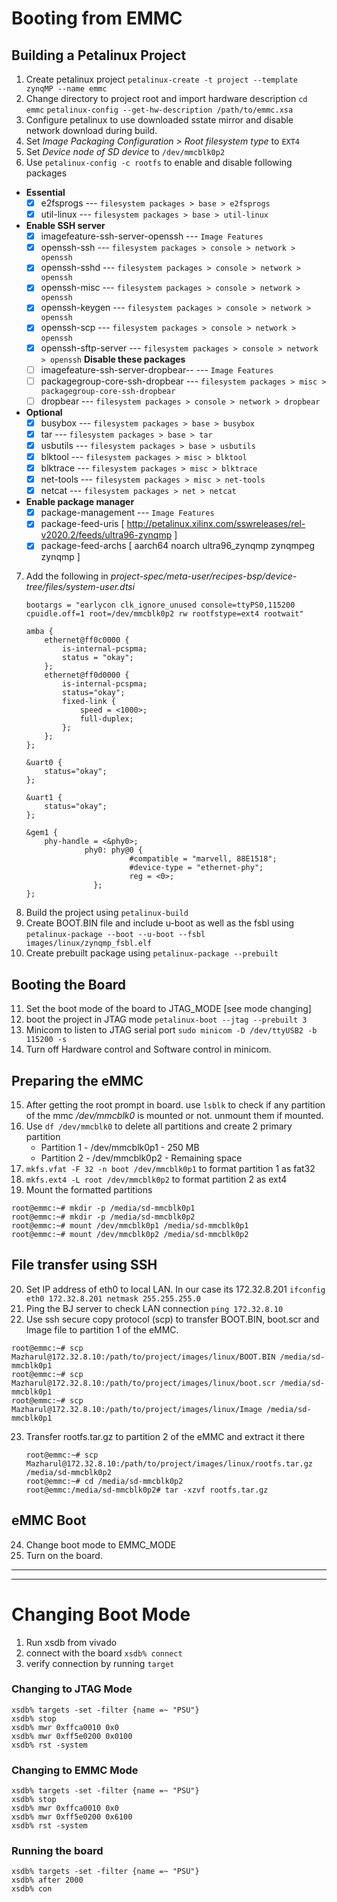 # Booting from EMMC 
## Building a Petalinux Project
1. Create petalinux project 
```petalinux-create -t project --template zynqMP --name emmc```
2. Change directory to project root and import hardware description
	```cd emmc```
	```petalinux-config --get-hw-description /path/to/emmc.xsa```
3. Configure petalinux to use downloaded sstate mirror and disable network download during build.
4.  Set *Image Packaging Configuration > Root filesystem type* to `EXT4`
5.  Set *Device node of SD device* to `/dev/mmcblk0p2`
6.  Use `petalinux-config -c rootfs` to enable and disable following packages  
- **Essential**
	- [X] e2fsprogs --- `filesystem packages > base > e2fsprogs`
	- [X] util-linux --- `filesystem packages > base > util-linux`
- **Enable SSH server**
	- [X] imagefeature-ssh-server-openssh --- `Image Features`
	- [X] openssh-ssh --- `filesystem packages > console > network > openssh`
	- [X] openssh-sshd --- `filesystem packages > console > network > openssh`
	- [x] openssh-misc --- `filesystem packages > console > network > openssh`
	- [X] openssh-keygen --- `filesystem packages > console > network > openssh`
	- [X] openssh-scp --- `filesystem packages > console > network > openssh`
	- [X] openssh-sftp-server --- `filesystem packages > console > network > openssh`
	**Disable these packages** 
	- [ ] imagefeature-ssh-server-dropbear-- --- `Image Features`
	- [ ] packagegroup-core-ssh-dropbear --- `filesystem packages > misc > packagegroup-core-ssh-dropbear`
	- [ ] dropbear --- `filesystem packages > console > network > dropbear`
- **Optional**
	- [X] busybox --- `filesystem packages > base > busybox`
	- [X] tar --- `filesystem packages > base > tar`
	- [X] usbutils --- `filesystem packages > base > usbutils`
	- [X] blktool --- `filesystem packages > misc > blktool`
	- [X] blktrace --- `filesystem packages > misc > blktrace`
	- [X] net-tools --- `filesystem packages > misc > net-tools`
	- [X] netcat --- `filesystem packages > net > netcat`
- **Enable package manager**
	- [X] package-management --- `Image Features`
	- [X] package-feed-uris [ http://petalinux.xilinx.com/sswreleases/rel-v2020.2/feeds/ultra96-zynqmp ]
	- [X] package-feed-archs [ aarch64 noarch ultra96_zynqmp zynqmpeg zynqmp ] 
7. Add the following in *project-spec/meta-user/recipes-bsp/device-tree/files/system-user.dtsi*
	```
	bootargs = "earlycon clk_ignore_unused console=ttyPS0,115200 cpuidle.off=1 root=/dev/mmcblk0p2 rw rootfstype=ext4 rootwait"

	amba {
		ethernet@ff0c0000 {
			is-internal-pcspma;
			status = "okay";
		};
		ethernet@ff0d0000 {
			is-internal-pcspma;
			status="okay";
			fixed-link {
				speed = <1000>;
				full-duplex;
	        };
		};
	};
	        
	&uart0 {
		status="okay";
	};

	&uart1 {
		status="okay";
	};

	&gem1 {	
		phy-handle = <&phy0>;
	             phy0: phy@0 {
	                       #compatible = "marvell, 88E1518";
	                       #device-type = "ethernet-phy";
	                       reg = <0>;
	               };
	};
	```
8.  Build the project using `petalinux-build`
9. Create BOOT.BIN file and include u-boot as well as the fsbl using 
`petalinux-package --boot --u-boot --fsbl images/linux/zynqmp_fsbl.elf`
10. Create prebuilt package using `petalinux-package --prebuilt`
## Booting the Board
11. Set the boot mode of the board to JTAG_MODE [see mode changing]
12. boot the project in JTAG mode `petalinux-boot --jtag --prebuilt 3`
13.  Minicom to listen to JTAG serial port `sudo minicom -D /dev/ttyUSB2 -b 115200 -s`
14. Turn off Hardware control and Software control in minicom.  
## Preparing the eMMC
15.  After getting the root prompt in board. use `lsblk` to check if any partition of the mmc */dev/mmcblk0* is mounted or not. unmount them if mounted.
16. Use `df /dev/mmcblk0` to delete all partitions and create 2 primary partition
	- Partition 1 - /dev/mmcblk0p1 - 250 MB
	- Partition 2 - /dev/mmcblk0p2 - Remaining space
17. `mkfs.vfat -F 32 -n boot /dev/mmcblk0p1` to  format partition 1 as fat32
18. `mkfs.ext4 -L root /dev/mmcblk0p2` to format partition 2 as ext4
19.  Mount the formatted partitions

	root@emmc:~# mkdir -p /media/sd-mmcblk0p1
	root@emmc:~# mkdir -p /media/sd-mmcblk0p2
	root@emmc:~# mount /dev/mmcblk0p1 /media/sd-mmcblk0p1
	root@emmc:~# mount /dev/mmcblk0p2 /media/sd-mmcblk0p2
## File transfer using SSH
20. Set IP address of eth0 to local LAN. In our case its 172.32.8.201
```ifconfig eth0 172.32.8.201 netmask 255.255.255.0```
21. Ping the BJ server to check LAN connection
```ping 172.32.8.10```
22.  Use ssh secure copy protocol (scp) to transfer BOOT.BIN, boot.scr and Image file to partition 1 of the eMMC.

	root@emmc:~# scp Mazharul@172.32.8.10:/path/to/project/images/linux/BOOT.BIN /media/sd-mmcblk0p1
	root@emmc:~# scp Mazharul@172.32.8.10:/path/to/project/images/linux/boot.scr /media/sd-mmcblk0p1
	root@emmc:~# scp Mazharul@172.32.8.10:/path/to/project/images/linux/Image /media/sd-mmcblk0p1
23. Transfer rootfs.tar.gz to partition 2 of the eMMC and extract it there
	```
	root@emmc:~# scp Mazharul@172.32.8.10:/path/to/project/images/linux/rootfs.tar.gz /media/sd-mmcblk0p2
	root@emmc:~# cd /media/sd-mmcblk0p2
	root@emmc:/media/sd-mmcblk0p2# tar -xzvf rootfs.tar.gz
	```
## eMMC Boot
24. Change boot mode to EMMC_MODE
25. Turn on the board.

---
---
# Changing Boot Mode
1. Run xsdb from vivado
2. connect with the board
```xsdb% connect```
3. verify connection by running `target`
### Changing to JTAG Mode
```
xsdb% targets -set -filter {name =~ "PSU"}
xsdb% stop
xsdb% mwr 0xffca0010 0x0
xsdb% mwr 0xff5e0200 0x0100
xsdb% rst -system
```
### Changing to EMMC Mode
```
xsdb% targets -set -filter {name =~ "PSU"}
xsdb% stop
xsdb% mwr 0xffca0010 0x0
xsdb% mwr 0xff5e0200 0x6100
xsdb% rst -system
```
### Running the board
```
xsdb% targets -set -filter {name =~ "PSU"}
xsdb% after 2000
xsdb% con
```

